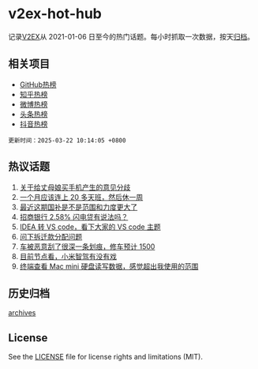 # v2ex-hot-hub

 记录[V2EX](https://www.v2ex.com/)从 2021-01-06 日至今的热门话题。每小时抓取一次数据，按天[归档](archives)。
 
 ## 相关项目

- [GitHub热榜](https://github.com/it985/github-hot-hub)
- [知乎热榜](https://github.com/it985/zhihu-hot-hub)
- [微博热榜](https://github.com/it985/weibo-hot-hub)
- [头条热榜](https://github.com/it985/toutiao-hot-hub)
- [抖音热榜](https://github.com/it985/douyin-hot-hub)


 `更新时间：2025-03-22 10:14:05 +0800`

## 热议话题

1. [关于给丈母娘买手机产生的意见分歧](https://www.v2ex.com/t/1120068)
1. [一个月应该连上 20 多天班，然后休一周](https://www.v2ex.com/t/1120103)
1. [最近这期国补是不是范围和力度更大了](https://www.v2ex.com/t/1120053)
1. [招商银行 2.58% 闪电贷有说法吗？](https://www.v2ex.com/t/1120086)
1. [IDEA 转 VS code，看下大家的 VS code 主题](https://www.v2ex.com/t/1120166)
1. [问下拆迁款分配问题](https://www.v2ex.com/t/1120117)
1. [车被恶意刮了很深一条划痕，修车预计 1500](https://www.v2ex.com/t/1120064)
1. [目前节点看，小米智驾有没有戏](https://www.v2ex.com/t/1120065)
1. [终端查看 Mac mini 硬盘读写数据，感觉超出我使用的范围](https://www.v2ex.com/t/1120054)

## 历史归档

[archives](archives)

## License

See the [LICENSE](LICENSE) file for license rights and limitations (MIT).
